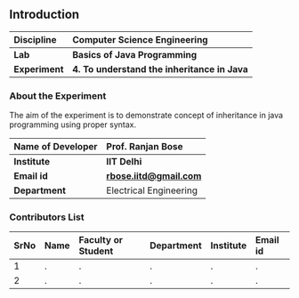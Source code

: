 ## Introduction


<b>Discipline | <b>Computer Science Engineering
:--|:--|
<b> Lab | <b> Basics of Java Programming
<b> Experiment|     <b> 4. To understand the inheritance in Java
### About the Experiment 

The aim of the experiment is to demonstrate concept of inheritance in java programming using proper syntax.

<b>Name of Developer | <b> Prof. Ranjan Bose 
:--|:--|
<b> Institute | <b>  IIT Delhi
<b> Email id|     <b>  rbose.iitd@gmail.com
<b> Department |  Electrical Engineering

### Contributors List

SrNo | Name | Faculty or Student | Department| Institute | Email id
:--|:--|:--|:--|:--|:--|
1 | . | . | . | . | .
2 | . | . | . | . | .
